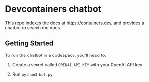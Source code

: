# Devcontainers chatbot

This repo indexes the docs at https://containers.dev/ and provides a chatbot to search the docs.

## Getting Started

To run the chatbot in a codespace, you'll need to:

1. Create a secret called `OPENAI_API_KEY` with your OpenAI API key

2. Run `python3 bot.py`